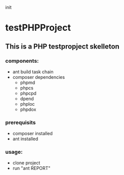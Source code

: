 init
# testPHPProject
## This is a PHP testpropject skelleton
### components:

- ant build task chain
- composer dependencies
  - phpmd
  - phpcs
  - phpcpd
  - dpend
  - phploc
  - phpdox

### prerequisits
- composer installed
- ant installed
  

### usage:

- clone project
- run "ant REPORT"
